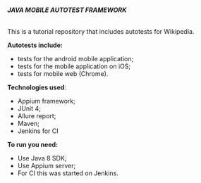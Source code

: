 ###### **JAVA MOBILE AUTOTEST FRAMEWORK**

This is a tutorial repository that includes autotests for Wikipedia.

**Autotests include:**
- tests for the android mobile application;
- tests for the mobile application on iOS;
- tests for mobile web (Chrome).

**Technologies used**:
- Appium framework;
- JUnit 4;
- Allure report;
- Maven;
- Jenkins for CI


**To run you need:**
- Use Java 8 SDK;
- Use Appium server;
- For CI this was started on Jenkins.
